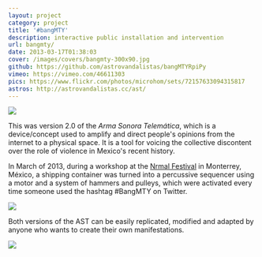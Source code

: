 ```yaml
---
layout: project
category: project
title: '#bangMTY'
description: interactive public installation and intervention
url: bangmty/
date: 2013-03-17T01:38:03
cover: /images/covers/bangmty-300x90.jpg
github: https://github.com/astrovandalistas/bangMTYRpiPy
vimeo: https://vimeo.com/46611303
pics: https://www.flickr.com/photos/microhom/sets/72157633094315817
astros: http://astrovandalistas.cc/ast/
---
```

![](logo700x400.jpg)

This was version 2.0 of the *Arma Sonora Telemática*, which is a device/concept used to amplify and direct people's opinions from the internet to a physical space. It is a tool for voicing the collective discontent over the role of violence in Mexico's recent history.

In March of 2013, during a workshop at the [Nrmal Festival](http://festivalnrmal.net/) in Monterrey, México, a shipping container was turned into a percussive sequencer using a motor and a system of hammers and pulleys, which were activated every time someone used the hashtag #BangMTY on Twitter.

![](motor00.jpg)

Both versions of the AST can be easily replicated, modified and adapted by anyone who wants to create their own manifestations.

![](AST_relays.jpg)
